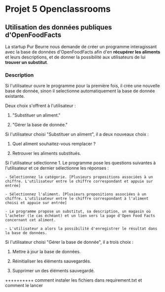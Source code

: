 # Projet 5 Openclassrooms
## Utilisation des données publiques d'OpenFoodFacts

La startup Pur Beurre nous demande de créer un programme interagissant avec la base de données d'OpenFoodFacts afin d'en __récupérer les aliments__ et leurs descriptions, et de donner la possibilité aux utilisateurs de lui __trouver un substitut__.

### Description
Si l'utilisateur ouvre le programme pour la première fois, il crée une nouvelle base de donnée, sinon il selectionne automatiquement la base de donnée existante.

Deux choix s'offrent à l'utilisateur :
  1. "Substituer un aliment."

  2. "Gérer la base de donnée."

Si l'utilisateur choisi "Substituer un aliment", il a deux nouveaux choix :
  1. Quel aliment souhaitez-vous remplacer ?

  2. Retrouver les aliments substitués.

  Si l'utilisateur sélectionne 1. Le programme pose les questions suivantes à l'utilisateur et ce dernier sélectionne les réponses :

    - Sélectionnez la catégorie. [Plusieurs propositions associées à un chiffre. L'utilisateur entre le chiffre correspondant et appuie sur entrée]

    - Sélectionnez l'aliment. [Plusieurs propositions associées à un chiffre. L'utilisateur entre le chiffre correspondant à l'aliment choisi et appuie sur entrée]

    - Le programme propose un substitut, sa description, un magasin où l'acheter (le cas échéant) et un lien vers la page d'Open Food Facts concernant cet aliment.

    - L'utilisateur a alors la possibilité d'enregistrer le résultat dans la base de données.

Si l'utilisateur choisi "Gérer la base de donnée", il a trois choix :
  1. Mettre à jour la base de données.

  2. Réinitialiser les éléments sauvegardés.

  3. Supprimer un des éléments sauvegardé.


++++++++++ comment instaler les fichiers dans requirement.txt et comment le lancer 

